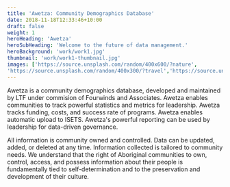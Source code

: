 ```yaml
---
title: 'Awetza: Community Demographics Database'
date: 2018-11-18T12:33:46+10:00
draft: false
weight: 1
heroHeading: 'Awetza'
heroSubHeading: 'Welcome to the future of data management.'
heroBackground: 'work/work1.jpg'
thumbnail: 'work/work1-thumbnail.jpg'
images: ['https://source.unsplash.com/random/400x600/?nature', 
'https://source.unsplash.com/random/400x300/?travel','https://source.unsplash.com/random/400x300/?architecture','https://source.unsplash.com/random/400x600/?buildings','https://source.unsplash.com/random/400x300/?city','https://source.unsplash.com/random/400x600/?business']
---
```


Awetza is a community demographics database, developed and maintained by LTF under
commision of Fourwinds and Associates. Awetza enables communities to track powerful
statistics and metrics for leadership. Awetza tracks funding, costs, and success 
rate of programs. Awetza enables automatic upload to ISETS. 
Awetza's powerful reporting can be used by leadership for data-driven governance.

All information is community owned and controlled. Data can be updated, added, or
deleted at any time. Information collected is tailored to community needs. We understand
that the right of Aboriginal communities to own, control, access, and possess information
about their people is fundamentally tied to self-determination and to the preservation and
development of their culture.
